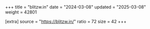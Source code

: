 +++
title = "blitzw.in"
date = "2024-03-08"
updated = "2025-03-08"
weight = 42801

[extra]
source = "https://blitzw.in/"
ratio = 72
size = 42
+++
